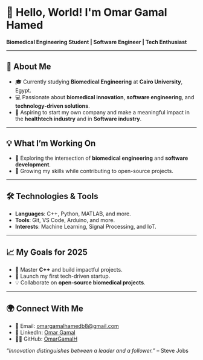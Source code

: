 # 👋 Hello, World! I'm  Omar Gamal Hamed 
**Biomedical Engineering Student | Software Engineer | Tech Enthusiast**  

---

## 🌟 About Me  
- 🎓 Currently studying **Biomedical Engineering** at **Cairo University**, Egypt.  
- 💻 Passionate about **biomedical innovation**, **software engineering**, and **technology-driven solutions**.  
- 🚀 Aspiring to start my own company and make a meaningful impact in the **healthtech industry** and in **Software industry**.  

---

## 💡 What I’m Working On    
- 🔬 Exploring the intersection of **biomedical engineering** and **software development**.  
- 🌱 Growing my skills while contributing to open-source projects.  

---

## 🛠️ Technologies & Tools  
- **Languages**: C++, Python, MATLAB, and more.  
- **Tools**: Git, VS Code, Arduino, and more.  
- **Interests**: Machine Learning, Signal Processing, and IoT.  

---

## 📈 My Goals for 2025  
- 🎯 Master **C++** and build impactful projects.  
- 🌟 Launch my first tech-driven startup.  
- 💡 Collaborate on **open-source biomedical projects**.  

---

## 🌍 Connect With Me  
- 💌 Email: omargamalhamedb8@gmail.com
- 💼 LinkedIn: [Omar Gamal](https://www.linkedin.com/in/omar-gamal-hamed/)  
- 🧑‍💻 GitHub: [OmarGamalH](https://github.com/OmarGamalH)  


*“Innovation distinguishes between a leader and a follower.”* – Steve Jobs  


